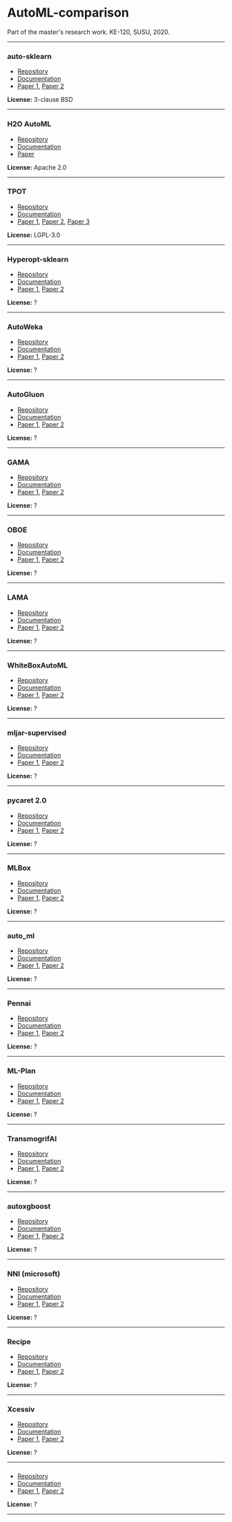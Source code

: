 # AutoML-comparison
Part of the master's research work. KE-120, SUSU, 2020.

---

### auto-sklearn 
 - [Repository](https://github.com/automl/auto-sklearn)
 - [Documentation](https://automl.github.io/auto-sklearn/master/)
 - [Paper 1](http://papers.nips.cc/paper/5872-efficient-and-robust-automated-machine-learning.pdf), [Paper 2](https://arxiv.org/abs/2007.04074)

**License:** 3-clause BSD

---

### H2O AutoML
 - [Repository](https://github.com/h2oai/h2o-3)
 - [Documentation](http://docs.h2o.ai/h2o/latest-stable/h2o-docs/automl.html)
 - [Paper](https://www.automl.org/wp-content/uploads/2020/07/AutoML_2020_paper_61.pdf)

**License:** Apache 2.0

---

### TPOT
 - [Repository](https://github.com/EpistasisLab/tpot)
 - [Documentation](http://epistasislab.github.io/tpot/)
 - [Paper 1](https://academic.oup.com/bioinformatics/article/36/1/250/5511404), [Paper 2](https://dl.acm.org/doi/10.1145/2908812.2908918), [Paper 3](https://link.springer.com/chapter/10.1007/978-3-319-31204-0_9)

**License:** LGPL-3.0

---

### Hyperopt-sklearn
 - [Repository]()
 - [Documentation]()
 - [Paper 1](), [Paper 2]()

**License:** ?

---

### AutoWeka 
 - [Repository]()
 - [Documentation]()
 - [Paper 1](), [Paper 2]()

**License:** ?

---
### AutoGluon
 - [Repository]()
 - [Documentation]()
 - [Paper 1](), [Paper 2]()

**License:** ?

---
### GAMA
 - [Repository]()
 - [Documentation]()
 - [Paper 1](), [Paper 2]()

**License:** ?

---
### OBOE
 - [Repository]()
 - [Documentation]()
 - [Paper 1](), [Paper 2]()

**License:** ?

---
### LAMA
 - [Repository]()
 - [Documentation]()
 - [Paper 1](), [Paper 2]()

**License:** ?

---
### WhiteBoxAutoML
 - [Repository]()
 - [Documentation]()
 - [Paper 1](), [Paper 2]()

**License:** ?

---
### mljar-supervised
 - [Repository]()
 - [Documentation]()
 - [Paper 1](), [Paper 2]()

**License:** ?

---
### pycaret 2.0
 - [Repository]()
 - [Documentation]()
 - [Paper 1](), [Paper 2]()

**License:** ?

---
### MLBox
 - [Repository]()
 - [Documentation]()
 - [Paper 1](), [Paper 2]()

**License:** ?

---
### auto_ml
 - [Repository]()
 - [Documentation]()
 - [Paper 1](), [Paper 2]()

**License:** ?

---
### Pennai
 - [Repository]()
 - [Documentation]()
 - [Paper 1](), [Paper 2]()

**License:** ?

---
### ML-Plan
 - [Repository]()
 - [Documentation]()
 - [Paper 1](), [Paper 2]()

**License:** ?

---
### TransmogrifAI
 - [Repository]()
 - [Documentation]()
 - [Paper 1](), [Paper 2]()

**License:** ?

---
### autoxgboost
 - [Repository]()
 - [Documentation]()
 - [Paper 1](), [Paper 2]()

**License:** ?

---
### NNI (microsoft)
 - [Repository]()
 - [Documentation]()
 - [Paper 1](), [Paper 2]()

**License:** ?

---
### Recipe
 - [Repository]()
 - [Documentation]()
 - [Paper 1](), [Paper 2]()

**License:** ?

---
### Xcessiv
 - [Repository]()
 - [Documentation]()
 - [Paper 1](), [Paper 2]()

**License:** ?

---
### 
 - [Repository]()
 - [Documentation]()
 - [Paper 1](), [Paper 2]()

**License:** ?

---
